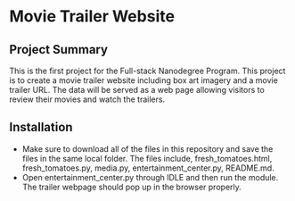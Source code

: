 # Movie Trailer Website
## Project Summary
This is the first project for the Full-stack Nanodegree Program. This project is to create a movie trailer website including box art imagery and a movie trailer URL. The data will be served as a web page allowing visitors to review their movies and watch the trailers.
## Installation
* Make sure to download all of the files in this repository and save the files in the same local folder. The files include, fresh_tomatoes.html, fresh_tomatoes.py, media.py, entertainment_center.py, README.md. 
* Open entertainment_center.py through IDLE and then run the module. The trailer webpage should pop up in the browser properly.
